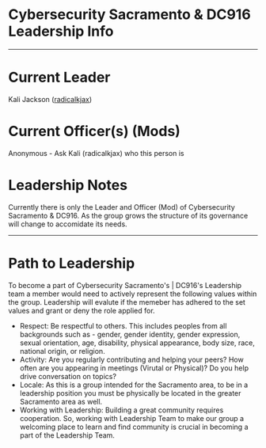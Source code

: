 # Cybersecurity Sacramento & DC916 Leadership Info
---

# Current Leader
Kali Jackson ([radicalkjax](https://bsky.app/profile/radicalkjax.com))

# Current Officer(s) (Mods)
Anonymous - Ask Kali (radicalkjax) who this person is

# Leadership Notes
Currently there is only the Leader and Officer (Mod) of Cybersecurity Sacramento & DC916. As the group grows the structure of its governance will change to accomidate its needs.

---

# Path to Leadership
To become a part of Cybersecurity Sacramento's | DC916's Leadership team a member would need to actively represent the following values within the group. Leadership will evalute if the memeber has adhered to the set values and grant or deny the role applied for.

* Respect: Be respectful to others. This includes peoples from all backgrounds such as - gender, gender identity, gender expression, sexual orientation, age, disability, physical appearance, body size, race, national origin, or religion.
* Activity: Are you regularly contributing and helping your peers? How often are you appearing in meetings (Virutal or Physical)? Do you help drive conversation on topics?
* Locale: As this is a group intended for the Sacramento area, to be in a leadership position you must be physically be located in the greater Sacramento area as well.
* Working with Leadership: Building a great community requires cooperation. So, working with Leadership Team to make our group a welcoming place to learn and find community is crucial in becoming a part of the Leadership Team.
